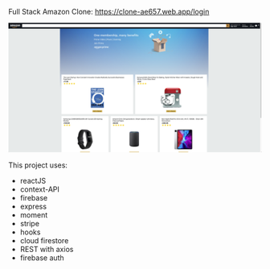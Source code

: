 Full Stack Amazon Clone: https://clone-ae657.web.app/login

![homepage](./images/homePage.png)


This project uses: 
- reactJS
- context-API
- firebase
- express
- moment
- stripe
- hooks
- cloud firestore
- REST with axios
- firebase auth